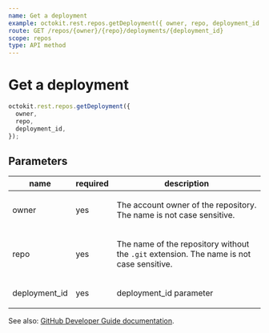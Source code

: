 ```yaml
---
name: Get a deployment
example: octokit.rest.repos.getDeployment({ owner, repo, deployment_id })
route: GET /repos/{owner}/{repo}/deployments/{deployment_id}
scope: repos
type: API method
---
```


# Get a deployment

```js
octokit.rest.repos.getDeployment({
  owner,
  repo,
  deployment_id,
});
```

## Parameters

<table>
  <thead>
    <tr>
      <th>name</th>
      <th>required</th>
      <th>description</th>
    </tr>
  </thead>
  <tbody>
    <tr><td>owner</td><td>yes</td><td>

The account owner of the repository. The name is not case sensitive.

</td></tr>
<tr><td>repo</td><td>yes</td><td>

The name of the repository without the `.git` extension. The name is not case sensitive.

</td></tr>
<tr><td>deployment_id</td><td>yes</td><td>

deployment_id parameter

</td></tr>
  </tbody>
</table>

See also: [GitHub Developer Guide documentation](https://docs.github.com/rest/deployments/deployments#get-a-deployment).
